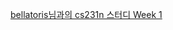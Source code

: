 [bellatoris님과의 cs231n 스터디 Week 1](https://github.com/Industrial-Functional-Agent/cs231n/blob/master/Week1/Lecture1.md)